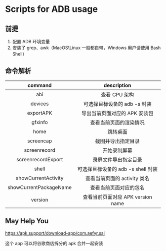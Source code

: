 # Scripts for ADB usage

## 前提

1. 配置 ADB 环境变量
2. 安装了 grep、awk（MacOS\Linux 一般都自带，Windows 用户请使用 Bash Shell）

## 命令解析

|command|description|
|:--:|:--:|
|abi|查看 CPU 架构|
|devices|可选择目标设备的 adb -s 封装|
|exportAPK|导出当前页面对应的 APK 安装包|
|gfxinfo|查看当前页面的渲染情况|
|home|跳转桌面|
|screencap|截图并导出指定目录|
|screenrecord|开始录制屏幕|
|screenrecordExport|录屏文件导出指定目录|
|shell|可选择目标设备的 adb -s shell 封装|
|showCurrentActivity|查看当前页面的 activity 类名|
|showCurrentPackageName|查看当前页面对应的包名|
|version|查看当前页面对应 APK version name|

## May Help You

https://apk.support/download-app/com.aefyr.sai

这个 app 可以将谷歌商店拆分的 apk 合并一起安装